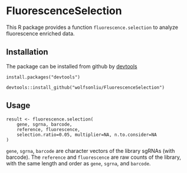 # FluorescenceSelection

This R package provides a function `fluorescence.selection` to analyze
fluorescence enriched data.

## Installation

The package can be installed from github by [devtools](https://devtools.r-lib.org/)

```{r}
install.packages("devtools")

devtools::install_github("wolfsonliu/FluorescenceSelection")
```

## Usage

```{r}
result <- fluorescence.selection(
    gene, sgrna, barcode,
    reference, fluorescence,
    selection.ratio=0.05, multiplier=NA, n.to.consider=NA
)
```

`gene`, `sgrna`, `barcode` are character vectors of the library sgRNAs
(with barcode). The `reference` and `fluorescence` are raw counts of
the library, with the same length and order as `gene`, `sgrna`, and
`barcode`.
